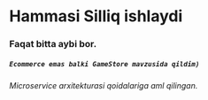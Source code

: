 # Hammasi Silliq ishlaydi
### Faqat bitta aybi bor.
##### `Ecommerce emas balki GameStore mavzusida qildim)`
###### Microservice arxitekturasi qoidalariga aml qilingan.